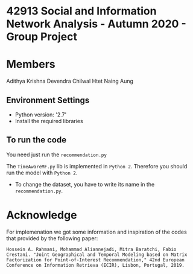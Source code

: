 # 42913 Social and Information Network Analysis - Autumn 2020 - Group Project

# Members
Adithya Krishna
Devendra Chilwal
Htet Naing Aung

## Environment Settings
- Python version:  '2.7'
- Install the required libraries

## To run the code
You need just run the `recommendation.py`

The `TimeAwareMF.py` lib is implemented in `Python 2`. Therefore you should run the model with `Python 2`.

- To change the dataset, you have to write its name in the `recommendation.py`.

# Acknowledge
For implemenation we got some information and inspiration of the codes that provided by the following paper:

```
Hossein A. Rahmani, Mohammad Aliannejadi, Mitra Baratchi, Fabio Crestani. "Joint Geographical and Temporal Modeling based on Matrix Factorization for Point-of-Interest Recommendation," 42nd European Conference on Information Retrieva (ECIR), Lisbon, Portugal, 2019.
```


